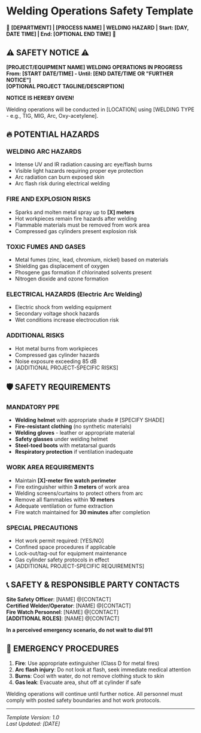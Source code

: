 # Welding Operations Safety Template

🚨 **[DEPARTMENT] | [PROCESS NAME] | WELDING HAZARD | Start: [DAY, DATE TIME] | End: [OPTIONAL END TIME]** 🚨

## ⚠️ SAFETY NOTICE ⚠️

**[PROJECT/EQUIPMENT NAME] WELDING OPERATIONS IN PROGRESS**  
**From: [START DATE/TIME] - Until: [END DATE/TIME OR "FURTHER NOTICE"]**  
**[OPTIONAL PROJECT TAGLINE/DESCRIPTION]**  

**NOTICE IS HEREBY GIVEN!**

Welding operations will be conducted in [LOCATION] using [WELDING TYPE - e.g., TIG, MIG, Arc, Oxy-acetylene].

## 🔥 POTENTIAL HAZARDS

### WELDING ARC HAZARDS
- Intense UV and IR radiation causing arc eye/flash burns
- Visible light hazards requiring proper eye protection
- Arc radiation can burn exposed skin
- Arc flash risk during electrical welding

### FIRE AND EXPLOSION RISKS
- Sparks and molten metal spray up to **[X] meters**
- Hot workpieces remain fire hazards after welding
- Flammable materials must be removed from work area
- Compressed gas cylinders present explosion risk

### TOXIC FUMES AND GASES
- Metal fumes (zinc, lead, chromium, nickel) based on materials
- Shielding gas displacement of oxygen
- Phosgene gas formation if chlorinated solvents present
- Nitrogen dioxide and ozone formation

### ELECTRICAL HAZARDS (Electric Arc Welding)
- Electric shock from welding equipment
- Secondary voltage shock hazards
- Wet conditions increase electrocution risk

### ADDITIONAL RISKS
- Hot metal burns from workpieces
- Compressed gas cylinder hazards
- Noise exposure exceeding 85 dB
- [ADDITIONAL PROJECT-SPECIFIC RISKS]

## 🛡️ SAFETY REQUIREMENTS

### MANDATORY PPE
- **Welding helmet** with appropriate shade # [SPECIFY SHADE]
- **Fire-resistant clothing** (no synthetic materials)
- **Welding gloves** - leather or appropriate material
- **Safety glasses** under welding helmet
- **Steel-toed boots** with metatarsal guards
- **Respiratory protection** if ventilation inadequate

### WORK AREA REQUIREMENTS
- Maintain **[X]-meter fire watch perimeter**
- Fire extinguisher within **3 meters** of work area
- Welding screens/curtains to protect others from arc
- Remove all flammables within **10 meters**
- Adequate ventilation or fume extraction
- Fire watch maintained for **30 minutes** after completion

### SPECIAL PRECAUTIONS
- Hot work permit required: [YES/NO]
- Confined space procedures if applicable
- Lock-out/tag-out for equipment maintenance
- Gas cylinder safety protocols in effect
- [ADDITIONAL PROJECT-SPECIFIC REQUIREMENTS]

## 📞 SAFETY & RESPONSIBLE PARTY CONTACTS

**Site Safety Officer**: [NAME] @[CONTACT]  
**Certified Welder/Operator**: [NAME] @[CONTACT]  
**Fire Watch Personnel**: [NAME] @[CONTACT]  
**[ADDITIONAL ROLES]**: [NAME] @[CONTACT]  

**In a perceived emergency scenario, do not wait to dial 911**

## 🚒 EMERGENCY PROCEDURES

1. **Fire**: Use appropriate extinguisher (Class D for metal fires)
2. **Arc flash injury**: Do not look at flash, seek immediate medical attention
3. **Burns**: Cool with water, do not remove clothing stuck to skin
4. **Gas leak**: Evacuate area, shut off at cylinder if safe

Welding operations will continue until further notice. All personnel must comply with posted safety boundaries and hot work protocols.

---

*Template Version: 1.0*  
*Last Updated: [DATE]*